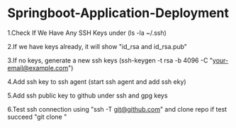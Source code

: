 # Springboot-Application-Deployment
1.Check If We Have Any SSH Keys under (ls -la ~/.ssh)

2.If we have keys already, it will show "id_rsa and id_rsa.pub"

3.If no keys, generate a new ssh keys (ssh-keygen -t rsa -b 4096 -C "your-email@example.com")

4.Add ssh key to ssh agent (start ssh agent and add ssh eky)

5.Add ssh public key to github under ssh and gpg keys

6.Test ssh connection using "ssh -T git@github.com" and clone repo if test succeed "git clone <SSH-URL>"

